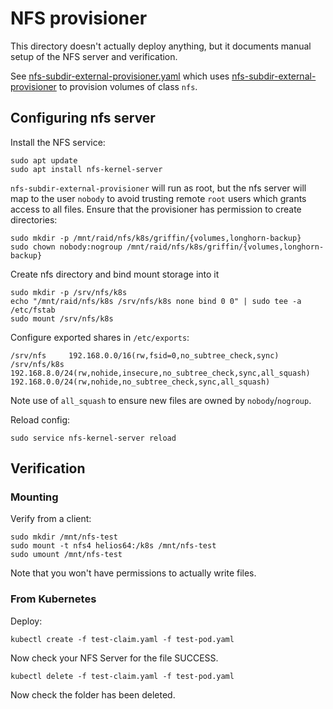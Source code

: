 # NFS provisioner

This directory doesn't actually deploy anything, but it documents manual setup
of the NFS server and verification.

See [nfs-subdir-external-provisioner.yaml][] which uses
[nfs-subdir-external-provisioner][] to provision volumes of class `nfs`.

## Configuring nfs server

Install the NFS service:
```
sudo apt update
sudo apt install nfs-kernel-server
```

`nfs-subdir-external-provisioner` will run as root, but the nfs server will map
to the user `nobody` to avoid trusting remote `root` users which grants access
to all files. Ensure that the provisioner has permission to create directories:
```
sudo mkdir -p /mnt/raid/nfs/k8s/griffin/{volumes,longhorn-backup}
sudo chown nobody:nogroup /mnt/raid/nfs/k8s/griffin/{volumes,longhorn-backup}
```

Create nfs directory and bind mount storage into it
```
sudo mkdir -p /srv/nfs/k8s
echo "/mnt/raid/nfs/k8s /srv/nfs/k8s none bind 0 0" | sudo tee -a /etc/fstab
sudo mount /srv/nfs/k8s
```

Configure exported shares in `/etc/exports`:
```
/srv/nfs     192.168.0.0/16(rw,fsid=0,no_subtree_check,sync)
/srv/nfs/k8s 192.168.8.0/24(rw,nohide,insecure,no_subtree_check,sync,all_squash) 192.168.0.0/24(rw,nohide,no_subtree_check,sync,all_squash)
```
Note use of `all_squash` to ensure new files are owned by `nobody`/`nogroup`.

Reload config:
```
sudo service nfs-kernel-server reload
```

## Verification

### Mounting

Verify from a client:
```
sudo mkdir /mnt/nfs-test
sudo mount -t nfs4 helios64:/k8s /mnt/nfs-test
sudo umount /mnt/nfs-test
```
Note that you won't have permissions to actually write files.

### From Kubernetes

Deploy:
```
kubectl create -f test-claim.yaml -f test-pod.yaml
```
Now check your NFS Server for the file SUCCESS.
```
kubectl delete -f test-claim.yaml -f test-pod.yaml
```
Now check the folder has been deleted.

[nfs-subdir-external-provisioner.yaml]: ../infrastructure/templates/nfs-subdir-external-provisioner.yaml
[nfs-subdir-external-provisioner]: https://github.com/kubernetes-sigs/nfs-subdir-external-provisioner
